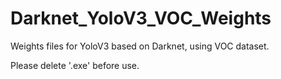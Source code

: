 # Darknet_YoloV3_VOC_Weights
Weights files for YoloV3 based on Darknet, using VOC dataset.

Please delete '.exe' before use.
